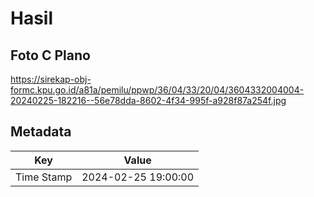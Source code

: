 # Hasil

## Foto C Plano

https://sirekap-obj-formc.kpu.go.id/a81a/pemilu/ppwp/36/04/33/20/04/3604332004004-20240225-182216--56e78dda-8602-4f34-995f-a928f87a254f.jpg


## Metadata

| Key        | Value               |
| ---------- | ------------------- |
| Time Stamp | 2024-02-25 19:00:00 |



